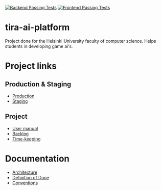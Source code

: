 [![Backend Passing Tests](https://github.com/game-ai-platform-team/tira-ai-platform/actions/workflows/ci_back.yml/badge.svg)](https://github.com/game-ai-platform-team/tira-ai-platform/actions/workflows/ci_back.yml)
[![Frontend Passing Tests](https://github.com/game-ai-platform-team/tira-ai-platform/actions/workflows/ci_front.yml/badge.svg)](https://github.com/game-ai-platform-team/tira-ai-platform/actions/workflows/ci_front.yml)


# tira-ai-platform
Project done for the Helsinki University faculty of computer science. Helps students in developing game ai's.

# Project links

## Production & Staging
- [Production]()
- [Staging](https://ai-dev-platform-ohtuprojekti-staging.apps.ocp-test-0.k8s.it.helsinki.fi/index.html)

## Project
- [User manual](https://github.com/game-ai-platform-team/tira-ai-platform/blob/dev/docs/usermanual.md)
- [Backlog](https://github.com/orgs/game-ai-platform-team/projects/1)
- [Time-keeping](https://helsinkifi-my.sharepoint.com/:x:/g/personal/mleikas_ad_helsinki_fi/EcSDh-sY4B9Ji-CwQr_Z3JoB1xxgMsUXg6KPWcFQH2K2Pg?e=6BJDtl)

# Documentation

- [Architecture](https://github.com/game-ai-platform-team/tira-ai-platform/blob/main/docs/architecture.md)
- [Definition of Done](https://github.com/game-ai-platform-team/tira-ai-platform/blob/dev/docs/definitionofdone.md)
- [Conventions](https://github.com/game-ai-platform-team/tira-ai-platform/blob/main/docs/conventions.md)
